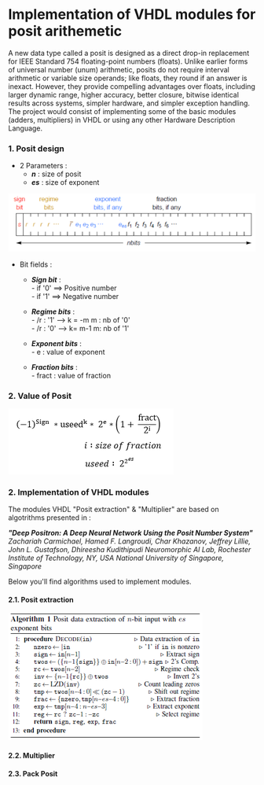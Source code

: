Implementation of VHDL modules for posit arithemetic 
====================================================


A new data type called a posit is designed as a direct drop-in replacement for IEEE Standard 754 floating-point numbers (floats). Unlike earlier forms of universal number (unum) arithmetic, posits do not require interval arithmetic or variable size operands; like floats, they round if an answer is inexact. However, they provide compelling advantages over floats, including larger dynamic range, higher accuracy, better closure, bitwise identical results across systems, simpler hardware, and simpler exception handling. The project would consist of implementing some of the basic modules (adders, multipliers) in VHDL or using any other Hardware Description Language. 



### 1. Posit design #

* 2 Parameters :    
  -   _**n**_ : size of posit    
  -   _**es**_ : size of exponent


![](src/Design_posit.PNG)

* Bit fields :
    
    -   _**Sign bit**_ :  
      -  	if '0' ==> Positive number   
      -  	if '1' ==> Negative number
      
    -   _**Regime bits**_ :  
      -  	/r : '1'   -->   k = -m      m : nb of '0'   
      -  	/r : '0'   -->   k= m-1      m: nb of '1'
	   
    -   _**Exponent bits**_ :  
      -  	e  : value of exponent 
	    
    -   _**Fraction bits**_ :  
      -  	fract  : value of fraction
      
### 2. Value of Posit #

![](src/compute_posit_value.PNG)

### 2. Implementation of VHDL modules  #

The modules VHDL "Posit extraction" & "Multiplier" are based on algotrithms presented in : 

_**"Deep Positron: A Deep Neural Network Using the Posit Number System"**_
_Zachariah Carmichael, Hamed F. Langroudi, Char Khazanov, Jeffrey Lillie,
John L. Gustafson, Dhireesha Kudithipudi
Neuromorphic AI Lab, Rochester Institute of Technology, NY, USA
National University of Singapore, Singapore_

Below you'll find algorithms used to implement modules.

#### 2.1. Posit extraction 

![](src/algo_extraction.PNG)

#### 2.2. Multiplier  

#### 2.3. Pack Posit



				

  
